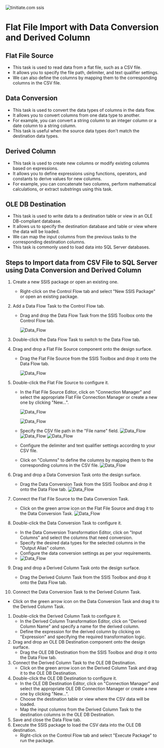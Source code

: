 ![tinitiate.com ssis](/images/tiniaitessis.png)

# Flat File Import with Data Conversion and Derived Column 

## Flat File Source

*  This task is used to read data from a flat file, such as a CSV file.
*  It allows you to specify the file path, delimiter, and text qualifier settings. 
* We can also define the columns by mapping them to the corresponding columns in the CSV file.

## Data Conversion

* This task is used to convert the data types of columns in the data flow.
* It allows you to convert columns from one data type to another. 
* For example, you can convert a string column to an integer column or a date column to a string column.
*  This task is useful when the source data types don't match the destination data types.

## Derived Column

* This task is used to create new columns or modify existing columns based on expressions.
*  It allows you to define expressions using functions, operators, and constants to derive values for new columns. 
* For example, you can concatenate two columns, perform mathematical calculations, or extract substrings using this task.

## OLE DB Destination

* This task is used to write data to a destination table or view in an OLE DB-compliant database. 
* It allows us to specify the destination database and table or view where the data will be loaded. 
* We can map the input columns from the previous tasks to the corresponding destination columns. 
* This task is commonly used to load data into SQL Server databases.

## Steps to Import data from CSV File to SQL Server using Data Conversion and Derived Column 

1. Create a new SSIS package or open an existing one.

   - Right-click on the Control Flow tab and select "New SSIS Package" or open an existing package.

2. Add a Data Flow Task to the Control Flow tab.

   - Drag and drop the Data Flow Task from the SSIS Toolbox onto the Control Flow tab.

     ![Data_Flow](/images/Data_Flow.png)

3. Double-click the Data Flow Task to switch to the Data Flow tab.

4. Drag and drop a Flat File Source component onto the design surface.

   - Drag the Flat File Source from the SSIS Toolbox and drop it onto the Data Flow tab.

     ![Data_Flow](/images/flat_file.png)

5. Double-click the Flat File Source to configure it.

   - In the Flat File Source Editor, click on "Connection Manager" and select the appropriate Flat File Connection Manager or create a new one by clicking "New...".

     ![Data_Flow](/images/flat_file_2.png)

     ![Data_Flow](/images/flat_file_3.png)

   - Specify the CSV file path in the "File name" field.
     ![Data_Flow](/images/flat_file_4.png)
     ![Data_Flow](/images/flat_file_5.png)
     ![Data_Flow](/images/flat_file_6.png)

   - Configure the delimiter and text qualifier settings according to your CSV file.     

   - Click on "Columns" to define the columns by mapping them to the corresponding columns in the CSV file.
     ![Data_Flow](/images/flat_file_7.png)

6. Drag and drop a Data Conversion Task onto the design surface. 

   - Drag the Data Conversion Task from the SSIS Toolbox and drop it onto the Data Flow tab.
     ![Data_Flow](/images/flat_file_dataconversion_derived/data_conversion.png)

7. Connect the Flat File Source to the Data Conversion Task.

   - Click on the green arrow icon on the Flat File Source and drag it to the Data Conversion Task.
     ![Data_Flow](/images/flat_file_dataconversion_derived/data_conversion_1.png)

8. Double-click the Data Conversion Task to configure it.

   - In the Data Conversion Transformation Editor, click on "Input Columns" and select the columns that need conversion.
   - Specify the desired data types for the selected columns in the "Output Alias" column.
   - Configure the data conversion settings as per your requirements.
   -  ![Data_Flow](/images/flat_file_dataconversion_derived/data_conversion_3.png)

9. Drag and drop a Derived Column Task onto the design surface.

   - Drag the Derived Column Task from the SSIS Toolbox and drop it onto the Data Flow tab.

10. Connect the Data Conversion Task to the Derived Column Task.

- Click on the green arrow icon on the Data Conversion Task and drag it to the Derived Column Task.

1. Double-click the Derived Column Task to configure it.
   - In the Derived Column Transformation Editor, click on "Derived Column Name" and specify a name for the derived column.
   - Define the expression for the derived column by clicking on "Expression" and specifying the required transformation logic.
2. Drag and drop an OLE DB Destination component onto the design surface.
   - Drag the OLE DB Destination from the SSIS Toolbox and drop it onto the Data Flow tab.
3. Connect the Derived Column Task to the OLE DB Destination.
   - Click on the green arrow icon on the Derived Column Task and drag it to the OLE DB Destination.
4. Double-click the OLE DB Destination to configure it.
   - In the OLE DB Destination Editor, click on "Connection Manager" and select the appropriate OLE DB Connection Manager or create a new one by clicking "New...".
   - Choose the destination table or view where the CSV data will be loaded.
   - Map the input columns from the Derived Column Task to the destination columns in the OLE DB Destination.
5. Save and close the Data Flow tab.
6. Execute the SSIS package to load the CSV data into the OLE DB destination.
   - Right-click on the Control Flow tab and select "Execute Package" to run the package.
